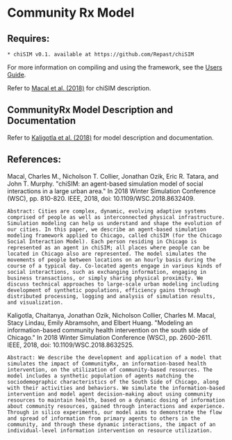 # Community Rx Model #

## Requires:
	* chiSIM v0.1. available at https://github.com/Repast/chiSIM
For more information on compiling and using the framework, see the [Users Guide](https://github.com/Repast/chiSIM/blob/master/users_guide.md).

Refer to [Macal et al. (2018)](https://www.informs-sim.org/wsc18papers/includes/files/067.pdf) for chiSIM description.
	
## CommunityRx Model Description and Documentation

Refer to [Kaligotla et al. (2018)](https://www.informs-sim.org/wsc18papers/includes/files/228.pdf) for model description and documentation.

## References:

Macal, Charles M., Nicholson T. Collier, Jonathan Ozik, Eric R. Tatara, and John T. Murphy. "chiSIM: an agent-based simulation model of social interactions in a large urban area." In 2018 Winter Simulation Conference (WSC), pp. 810-820. IEEE, 2018, doi: 10.1109/WSC.2018.8632409.
	
	Abstract: Cities are complex, dynamic, evolving adaptive systems comprised of people as well as interconnected physical infrastructure. Simulation modeling can help us understand and shape the evolution of our cities. In this paper, we describe an agent-based simulation modeling framework applied to Chicago, called chiSIM (for the Chicago Social Interaction Model). Each person residing in Chicago is represented as an agent in chiSIM; all places where people can be located in Chicago also are represented. The model simulates the movements of people between locations on an hourly basis during the course of a typical day. Co-located agents engage in various kinds of social interactions, such as exchanging information, engaging in business transactions, or simply sharing physical proximity. We discuss technical approaches to large-scale urban modeling including development of synthetic populations, efficiency gains through distributed processing, logging and analysis of simulation results, and visualization. 

Kaligotla, Chaitanya, Jonathan Ozik, Nicholson Collier, Charles M. Macal, Stacy Lindau, Emily Abramsohn, and Elbert Huang. "Modeling an information-based community health intervention on the south side of Chicago." In 2018 Winter Simulation Conference (WSC), pp. 2600-2611. IEEE, 2018, doi: 10.1109/WSC.2018.8632525.
	
	Abstract: We describe the development and application of a model that simulates the impact of CommunityRx, an information-based health intervention, on the utilization of community-based resources. The model includes a synthetic population of agents matching the sociodemographic characteristics of the South Side of Chicago, along with their activities and behaviors. We simulate the information-based intervention and model agent decision-making about using community resources to maintain health, based on a dynamic dosing of information about community resources, gained through interactions and experience. Through in silico experiments, our model aims to demonstrate the flow and spread of information from primary agents to others in the community, and through these dynamic interactions, the impact of an individual-level information intervention on resource utilization.
